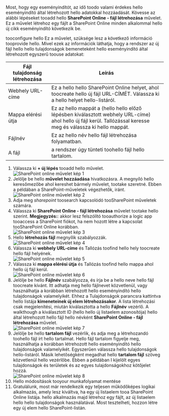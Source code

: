 Most, hogy egy eseményindítót, az idő toodo valami érdekes hello eseményindító által létrehozott hello adatokkal hozzáadását. Kövesse az alábbi lépéseket tooadd hello **SharePoint Online - fájl létrehozása** művelet. Ez a művelet létrehoz egy fájlt a SharePoint Online minden alkalommal hello új cikk eseményindító következik be. 

tooconfigure hello Ez a művelet, szüksége lesz a következő információ tooprovide hello. Mivel ezek az információk láthatja, hogy a rendszer az új fájl hello hello tulajdonságok bemeneteként hello eseményindító által létrehozott egyszerű toouse adatokat:

| Fájl tulajdonság létrehozása | Leírás |
| --- | --- |
| Webhely URL-címe |Ez a hello hello SharePoint Online helyet, ahol toocreate hello új fájl URL-CÍMÉT. Válassza ki a hello helyet hello-listáról. |
| Mappa elérési útja |Ez az hello mappát a (hello hello előző lépésben kiválasztott webhely URL-címe) ahol hello új fájl kerül. Tallózással keresse meg és válassza ki hello mappát. |
| Fájlnév |Ez az hello név hello fájl létrehozása folyamatban. |
| A fájl |a rendszer úgy tünteti toohello fájl hello tartalom. |

1. Válassza ki **+ új lépés** tooadd hello művelet.  
   ![SharePoint online művelet kép 1](./media/connectors-create-api-sharepointonline/action-1.png)  
2. Jelölje be hello **művelet hozzáadása** hivatkozásra. A megnyíló hello keresőmezőbe ahol kereshet bármely művelet, tootake szeretné. Ebben a példában a SharePoint-műveletek végezhetők, iránt.    
   ![SharePoint online művelet kép 2](./media/connectors-create-api-sharepointonline/action-2.png)    
3. Adja meg *sharepoint* toosearch kapcsolódó tooSharePoint műveletek számára.
4. Válassza ki **SharePoint Online - fájl létrehozása** művelet tootake hello szerint.   **Megjegyzés:**: akkor lesz felszólító tooauthorize a logic app tooaccess a SharePoint fiókot, ha nem hozott létre a kapcsolat tooSharePoint Online korábban.    
   ![SharePoint online művelet kép 3](./media/connectors-create-api-sharepointonline/action-3.png)    
5. Hello **létrehozás fájl** megnyílik szabályozzák.   
   ![SharePoint online művelet kép 4](./media/connectors-create-api-sharepointonline/action-4.png)     
6. Válassza ki **webhely URL-címe** és Tallózás toofind hello hely toocreate hello fájl helyének.     
   ![SharePoint online művelet kép 5](./media/connectors-create-api-sharepointonline/action-5.png)  
7. Válassza ki **mappa elérési útja** és Tallózás toofind hello mappa ahol hello új fájl kerül.  
   ![SharePoint online művelet kép 6](./media/connectors-create-api-sharepointonline/action-6.png)  
8. Jelölje be hello **Fájlnév** szabályozza, és írja be a hello neve hello fájl toocreate kívánt. Itt adhatja meg hello fájlnevet közvetlenül, vagy használhatja a korábban létrehozott hello eseményindító hello tulajdonságok valamelyikét. Ehhez a Tulajdonságok parancsra kattintva hello listája **kimeneteinek új elem létrehozásakor**. A lista létrehozási csak megjelenítési, miután kiválasztotta a hello **Fájlnév** vezérlő. A walkthough a kiválasztott ID (hello hello új listaelem azonosítója) hello által létrehozott hello fájl hello névként **SharePoint Online - fájl létrehozása** művelet.    
   ![SharePoint online művelet kép 7](./media/connectors-create-api-sharepointonline/action-7.png)  
9. Jelölje be hello **tartalom fájl** vezérlik, és adja meg a létrehozandó toohello fájl írt hello tartalmat. Hello fájl tartalom figyelje meg, használhatja a korábban létrehozott hello eseményindító hello tulajdonságok valamelyikét. Egyszerűen válassza hello tulajdonságok hello-listáról. Másik lehetőségként megadhat hello **tartalom fájl** szöveg közvetlenül hello vezérlőbe. Ebben a példában I kijelölt egyes tulajdonságok és területek és az egyes tulajdonságokhoz kötőjelet hozzá.        
   ![SharePoint online művelet kép 8](./media/connectors-create-api-sharepointonline/action-8.png)  
10. Hello módosítások tooyour munkafolyamat mentése  
11. Gratulálunk, most már rendelkezik egy teljesen működőképes logikai alkalmazás, amely lesz kiváltva, ha egy új listaelem tooa SharePoint Online listája. hello alkalmazás majd létrehoz egy fájlt, az új listaelem hello hello tulajdonságok használatával.  Most tesztelheti, hozzon létre egy új elem hello SharePoint-listán. 

